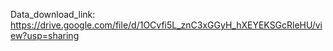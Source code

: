 Data_download_link: https://drive.google.com/file/d/1OCvfi5L_znC3xGGyH_hXEYEKSGcRleHU/view?usp=sharing


